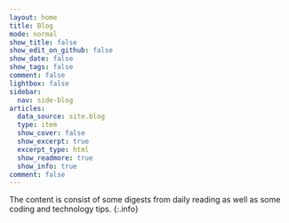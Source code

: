 ```yaml
---
layout: home
title: Blog
mode: normal
show_title: false
show_edit_on_github: false
show_date: false
show_tags: false
comment: false
lightbox: false
sidebar:
  nav: side-blog
articles:
  data_source: site.blog
  type: item
  show_cover: false
  show_excerpt: true
  excerpt_type: html
  show_readmore: true
  show_info: true
comment: false
---
```


The content is consist of some digests from daily reading as well as some coding and technology tips.
{:.info}